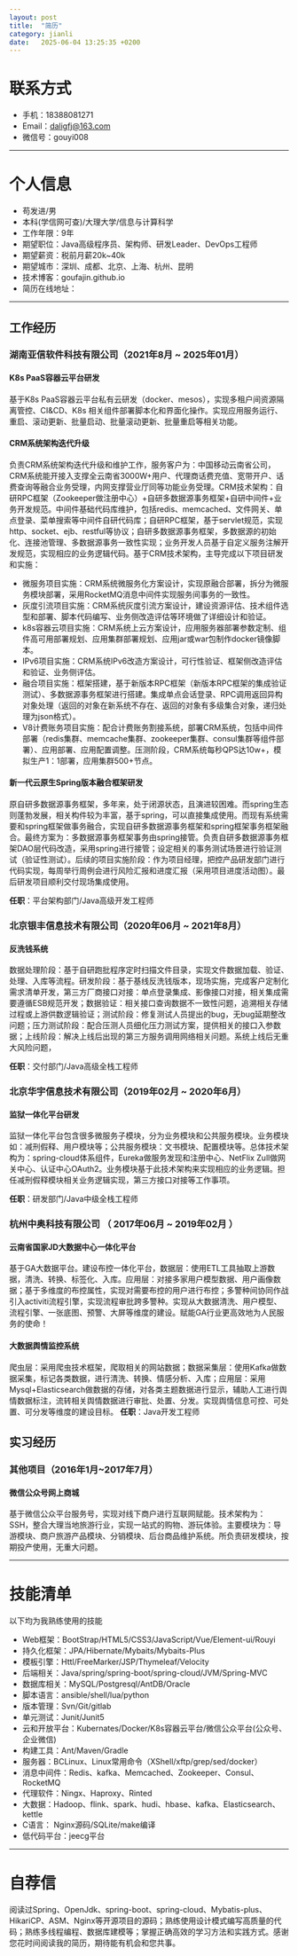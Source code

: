 ```yaml
---
layout: post
title:  "简历"
category: jianli
date:   2025-06-04 13:25:35 +0200
---
```


# 联系方式
 - 手机：18388081271
 - Email：daligfj@163.com
 - 微信号：gouyi008
 ---
# 个人信息
 - 苟发进/男
 - 本科(学信网可查)/大理大学/信息与计算科学
 - 工作年限：9年
 - 期望职位：Java高级程序员、架构师、研发Leader、DevOps工程师
 - 期望薪资：税前月薪20k~40k
 - 期望城市：深圳、成都、北京、上海、杭州、昆明
 - 技术博客：goufajin.github.io
 - 简历在线地址：
---
## 工作经历
### 湖南亚信软件科技有限公司（2021年8月 ~ 2025年01月）
#### K8s PaaS容器云平台研发
基于K8s PaaS容器云平台私有云研发（docker、mesos），实现多租户间资源隔离管控、CI&CD、K8s 相关组件部署脚本化和界面化操作。实现应用服务运行、重启、滚动更新、批量启动、批量滚动更新、批量重启等相关功能。
#### CRM系统架构迭代升级           
负责CRM系统架构迭代升级和维护工作，服务客户为：中国移动云南省公司，CRM系统能开接入支撑全云南省3000W+用户、代理商话费充值、宽带开户、话费查询等融合业务受理，内网支撑营业厅同等功能业务受理。CRM技术架构：自研RPC框架（Zookeeper做注册中心）+自研多数据源事务框架+自研中间件+业务开发规范。中间件基础代码库维护，包括redis、memcached、文件网关、单点登录、菜单搜索等中间件自研代码库；自研RPC框架，基于servlet规范，实现http、socket、ejb、restful等协议；自研多数据源事务框架，多数据源的初始化、连接池管理、多数据源事务一致性实现；业务开发人员基于自定义服务注解开发规范，实现相应的业务逻辑代码。基于CRM技术架构，主导完成以下项目研发和实施：
- 微服务项目实施：CRM系统微服务化方案设计，实现原融合部署，拆分为微服务模块部署，采用RocketMQ消息中间件实现服务间事务的一致性。
- 灰度引流项目实施：CRM系统灰度引流方案设计，建设资源评估、技术组件选型和部署、脚本代码编写、业务侧改造评估等环境做了详细设计和验证。
- k8s容器云项目实施：CRM系统上云方案设计，应用服务器部署参数定制、组件高可用部署规划、应用集群部署规划、应用jar或war包制作docker镜像脚本。
- IPv6项目实施：CRM系统IPv6改造方案设计，可行性验证、框架侧改造评估和验证、业务侧评估。
- 融合项目实施：框架搭建，基于新版本RPC框架（新版本RPC框架的集成验证测试）、多数据源事务框架进行搭建。集成单点会话登录、RPC调用返回异构对象处理（返回的对象在新系统不存在、返回的对象有多级集合对象，递归处理为json格式）。
- V8计费账务项目实施：配合计费账务割接系统，部署CRM系统，包括中间件部署（redis集群、memcache集群、zookeeper集群、consul集群等组件部署）、应用部署、应用配置调整。压测阶段，CRM系统每秒QPS达10w+，模拟生产1：1部署，应用集群500+节点。
#### 新一代云原生Spring版本融合框架研发
原自研多数据源事务框架，多年来，处于闭源状态，且演进较困难。而spring生态则蓬勃发展，相关构件较为丰富，基于spring，可以直接集成使用。而现有系统需要和spring框架做事务融合，实现自研多数据源事务框架和spring框架事务框架融合。最终方案为：多数据源事务框架事务由spring接管。负责自研多数据源事务框架DAO层代码改造，采用spring进行接管；设定相关的事务测试场景进行验证测试（验证性测试）。后续的项目实施阶段：作为项目经理，把控产品研发部门进行代码实现，每周举行周例会进行风险汇报和进度汇报（采用项目进度活动图）。最后研发项目顺利交付现场集成使用。

**任职**：平台架构部门/Java高级开发工程师
### 北京银丰信息技术有限公司（2020年06月 ~ 2021年8月）
#### 反洗钱系统
数据处理阶段：基于自研跑批程序定时扫描文件目录，实现文件数据加载、验证、处理、入库等流程。研发阶段：基于基线反洗钱版本，现场实施，完成客户定制化需求清单开发，第三方厂商接口对接：单点登录集成、影像接口对接，相关集成需要遵循ESB规范开发；数据验证：相关接口查询数据不一致性问题，追溯相关存储过程或上游供数逻辑验证；测试阶段：修复测试人员提出的bug，无bug延期整改问题；压力测试阶段：配合压测人员细化压力测试方案，提供相关的接口入参数据；上线阶段：解决上线后出现的第三方服务调用网络相关问题。系统上线后无重大风险问题，

**任职**：交付部门/Java高级全栈工程师
### 北京华宇信息技术有限公司（2019年02月 ~ 2020年6月）
#### 监狱一体化平台研发
监狱一体化平台包含很多微服务子模块，分为业务模块和公共服务模块。业务模块如：减刑假释、用户模块等；公共服务模块：文书模块、配置模块等。总体技术架构为：spring-cloud体系组件，Eureka做服务发现和注册中心、NetFlix Zull做网关中心、认证中心OAuth2。业务模块基于此技术架构来实现相应的业务逻辑。担任减刑假释模块相关业务逻辑实现，第三方接口对接等工作事项。

**任职**：研发部门/Java中级全栈工程师
### 杭州中奥科技有限公司 （ 2017年06月 ~ 2019年02月 ）
#### 云南省国家JD大数据中心一体化平台
基于GA大数据平台。建设布控一体化平台，数据层：使用ETL工具抽取上游数据，清洗、转换、标签化、入库。应用层：对接多家用户模型数据、用户画像数据；基于多维度的布控属性，实现对需要布控的用户进行布控；多警种间协同作战引入activiti流程引擎，实现流程审批跨多警种。实现从大数据清洗、用户模型、流程引擎、一张底图、预警、大屏等维度的建设。赋能GA行业更高效地为人民服务的使命！

#### 大数据舆情监控系统
爬虫层：采用爬虫技术框架，爬取相关的网站数据；数据采集层：使用Kafka做数据采集，标记各类数据，进行清洗、转换、情感分析、入库；应用层：采用Mysql+Elasticsearch做数据的存储，对各类主题数据进行显示，辅助人工进行舆情数据标注，流转相关舆情数据进行审批、处置、分发。实现舆情信息可控、可处置、可分发等维度的建设目标。
**任职**：Java开发工程师

## 实习经历
### 其他项目（2016年1月~2017年7月）
#### 微信公众号网上商城
基于微信公众平台服务号，实现对线下商户进行互联网赋能。技术架构为：SSH，整合大理当地旅游行业，实现一站式的购物、游玩体验。主要模块为：导游模块、商户旅游产品模块、分销模块、后台商品维护系统。所负责研发模块，按期投产使用，无重大问题。

---
# 技能清单
以下均为我熟练使用的技能
- Web框架：BootStrap/HTML5/CSS3/JavaScript/Vue/Element-ui/Rouyi
- 持久化框架：JPA/Hibernate/Mybaits/Mybaits-Plus
- 模板引擎：Httl/FreeMarker/JSP/Thymeleaf/Velocity
- 后端相关：Java/spring/spring-boot/spring-cloud/JVM/Spring-MVC
- 数据库相关：MySQL/Postgresql/AntDB/Oracle
- 脚本语言：ansible/shell/lua/python
- 版本管理：Svn/Git/gitlab
- 单元测试：Junit/Junit5
- 云和开放平台：Kubernates/Docker/K8s容器云平台/微信公众平台(公众号、企业微信)
- 构建工具：Ant/Maven/Gradle
- 服务器：BCLinux、Linux常用命令（XShell/xftp/grep/sed/docker）
- 消息中间件：Redis、kafka、Memcached、Zookeeper、Consul、RocketMQ
- 代理软件：Ningx、Haproxy、Rinted
- 大数据：Hadoop、flink、spark、hudi、hbase、kafka、Elasticsearch、kettle
- C语言： Nginx源码/SQLite/make编译
- 低代码平台：jeecg平台
---
# 自荐信
阅读过Spring、OpenJdk、spring-boot、spring-cloud、Mybatis-plus、HikariCP、ASM、Nginx等开源项目的源码；熟练使用设计模式编写高质量的代码；熟练多线程编程、数据库建模等；掌握正确高效的学习方法和实践方式。感谢您花时间阅读我的简历，期待能有机会和您共事。

